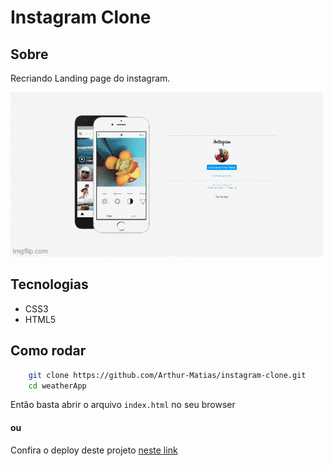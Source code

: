# Instagram Clone

## Sobre

Recriando Landing page do instagram.

![print](https://raw.githubusercontent.com/Arthur-Matias/instagram-clone/main/assets/gitImgs/55sote.gif)

## Tecnologias

 - CSS3
 - HTML5

## Como rodar

```bash
    git clone https://github.com/Arthur-Matias/instagram-clone.git
    cd weatherApp
```

Então basta abrir o arquivo `index.html` no seu browser

#### ou

Confira o deploy deste projeto [neste link](https://arthur-matias.github.io/instagram-clone)
